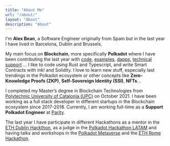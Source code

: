 ```yaml
---
title: "About Me"
url: "/about/"
layout: "About"
description: "About"
---
```


I'm **Alex Bean**, a Software Engineer originally from Spain but in the last year I have lived in Barcelona, Dublin and Brussels. 

My main focus on **Blockchain**, more specifically **Polkadot** where I have been contributing the last year with [code](https://github.com/paritytech/polkadot-sdk/commits/master?author=alexd10s), [examples](https://github.com/AlexD10S/substrate-betting), [dapps](https://github.com/SubstrateChess/chess-substrate-dapp), [technical support](https://substrate.stackexchange.com/users/2762/alex-bean) ... 
I like to code using Rust and Typescript, and write Smart Contracts with ink! and Solidity.
I love to learn new stuff, especially last trendings in the Polkadot ecosystem or other concepts like **Zero-Knowledge Proofs (ZKP)**, **Self-Sovereign Identity (SSI)**, **NFTs**...

I completed my Master’s degree in Blockchain Technologies from [Polytechnic University of Catalonia (UPC)](https://www.upc.edu/en) on October 2021. I have been working as a full stack developer in different startups in the Blockchain ecosystem since 2017-2018. Currently, I am working full-time as a **Support Polkadot Engineer** at [Parity](https://www.parity.io/).

The last year I have participate in different Hackathons as a mentor in the [ETH Dublin Hackthon](https://www.ethdublin.io/), as a judge in the [Polkadot Hackathon LATAM](https://polkadothackathonlatam.com/#jueces) and having talks and workshops in the [Polkadot Metaverse](https://metaversechampionship.gg/) and the [ETH Rome Hackathon](https://lu.ma/p3v87fab).
